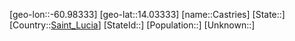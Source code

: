 ﻿---
location: [14.03333,-60.98333]
type: City
tags:
- geo/City


SpocWebEntityId: 36647
isDeleted: false
confidential: public

---
[geo-lon::-60.98333]
[geo-lat::14.03333]
[name::Castries]
[State::]
[Country::[Saint_Lucia](geo/Continent/South-America/Saint_Lucia.md)]
[StateId::]
[Population::]
[Unknown::]

